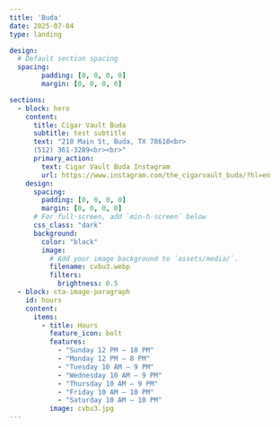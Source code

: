 ```yaml
--- 
title: 'Buda'
date: 2025-07-04
type: landing

design:
  # Default section spacing
  spacing:
        padding: [0, 0, 0, 0]
        margin: [0, 0, 0, 0]

sections:
  - block: hero
    content:
      title: Cigar Vault Buda
      subtitle: test subtitle
      text: "210 Main St, Buda, TX 78610<br>
      (512) 361-3289<br><br>"
      primary_action:
        text: Cigar Vault Buda Instagram
        url: https://www.instagram.com/the_cigarvault_buda/?hl=en
    design:
      spacing:
        padding: [0, 0, 0, 0]
        margin: [0, 0, 0, 0]
      # For full-screen, add `min-h-screen` below
      css_class: "dark"
      background:
        color: "black"
        image:
          # Add your image background to `assets/media/`.
          filename: cvbu3.webp
          filters:
            brightness: 0.5
  - block: cta-image-paragraph
    id: hours
    content:
      items:
        - title: Hours
          feature_icon: bolt
          features: 
            - "Sunday 12 PM – 10 PM"
            - "Monday 12 PM – 8 PM"
            - "Tuesday 10 AM – 9 PM"
            - "Wednesday 10 AM – 9 PM" 
            - "Thursday 10 AM – 9 PM"
            - "Friday 10 AM – 10 PM"
            - "Saturday 10 AM – 10 PM"
          image: cvbu3.jpg
---
```

